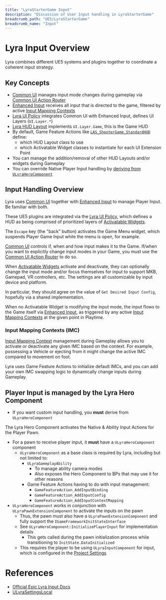 ```yaml
---
title: "LyraStarterGame Input"
description: "Discussion of User Input handling in LyraStarterGame"
breadcrumb_path: "UE5/LyraStarterGame"
breadcrumb_name: "Input"
---
```


# Lyra Input Overview

Lyra combines different UE5 systems and plugins together
to coordinate a coherent input strategy.


<a id='KeyConcepts'></a>
## Key Concepts

- [Common UI](/UE5/CommonUI/) manages input mode changes during gameplay
  via [Common UI Action Router](/UE5/CommonUI/ActionRouter)
- [Enhanced Input](/UE5/EnhancedInput/) receives all input that is directed to the game,
  filtered by active [Input Mapping Contexts](/UE5/EnhancedInput/InputMappingContext)
- [Lyra UI Policy](/UE5/LyraStarterGame/Input/UIPolicy) integrates Common UI with Enhanced Input, defines UI Layers (`UI.Layer.*`)
- [Lyra HUD Layout](/UE5/LyraStarterGame/Input/HUDLayout) implements `UI.Layer.Game`, this is the Game HUD
- By default, Game Feature Actions like [`LAS_ShooterGame_StandardHUD`](./LAS_ShooterGame_StandardHUD) define:
  - which HUD Layout class to use
  - which Activatable Widget classes to instantiate for each UI Extension Point
- You can manage the addition/removal of other HUD Layouts and/or widgets during Gameplay
- You can override Native Player Input handling by [deriving from `ULyraHeroComponent`](#LyraHeroComponent)


<a id='InputHandlingOverview'></a>
## Input Handling Overview

Lyra uses [Common UI](/UE5/CommonUI/)
together with [Enhanced Input](/UE5/EnhancedInput/)
to manage Player Input.
Be familiar with both.

These UE5 plugins are integrated via the
[Lyra UI Policy](/UE5/LyraStarterGame/Input/UIPolicy),
which defines a HUD as being comprised of prioritized layers of
[Activatable Widgets](/UE5/CommonUI/ActivatableWidget).

The `Escape` key (the "back" button) activates the Game Menu widget,
which suspends Player Game Input while the menu is open, for example.

[Common UI](/UE5/CommonUI/)
controls if, when and how input makes it to the Game.
If/when you want to explicitly change input modes in your Game,
you must use the [Common UI Action Router](/UE5/CommonUI/ActionRouter) to do so.

When [Activatable Widgets](/UE5/CommonUI/ActivatableWidget) activate and deactivate,
they can optionally change the input mode and/or focus themselves for input
to support MKB, Gamepad, VR controllers, etc.
The settings are all customizable by input device and platform.

In particular, they should agree on the value of `Get Desired Input Config`,
hopefully via a shared implementation.

When no Activatable Widget is modifying the input mode, the input flows to
the Game itself via [Enhanced Input](/UE5/EnhancedInput/),
as triggered by any active [Input Mapping Contexts](/UE5/EnhancedInput/InputMappingContext)
at the given point in Playtime.


<a id='IMC'></a>
### Input Mapping Contexts (IMC)

[Input Mapping Context](/UE5/EnhancedInput/InputMappingContext)
management during Gameplay allows you to activate or deactivate any
given IMC based on the context.
For example, possessing a Vehicle or ejecting from it might change the active IMC
compared to movement on foot.

Lyra uses Game Feature Actions to initialize default IMCs, and you can add your own
IMC swapping logic to dynamically change inputs during Gameplay.


<a id='LyraHeroComponent'></a>
## Player Input is managed by the Lyra Hero Component

- If you want custom input handling, you **must** derive from `ULyraHeroComponent`

The Lyra Hero Component activates the Native & Ability Input Actions for the Player Pawn.

- For a pawn to receive player input, it **must** have a `ULyraHeroComponent` component
  - `ULyraHeroComponent` as a base class is required by Lyra, including but not limited to:
    - `ULyraGameplayAbility`
      - To manage ability camera modes
      - Also exposes the Hero Component to BPs that may use it for other reasons
    - Game Feature Actions having to do with input management:
      - `GameFeatureAction_AddInputBinding`
      - `GameFeatureAction_AddInputConfig`
      - `GameFeatureAction_AddInputContextMapping`
- `ULyraHeroComponent` works in conjunction with `ULyraPawnExtensionComponent` to activate the inputs on the pawn
  - Thus, the pawn must also have a `ULyraPawnExtensionComponent` and fully support the `IGameFrameworkInitStateInterface`
  - See `ULyraHeroComponent`::`InitializePlayerInput` for implementation details
    - This gets called during the pawn initialization process while transitioning to `InitState.DataInitialized`
  - This requires the player to be using `ULyraInputComponent` for input, which is configured in the [Project Settings](#ProjectSettings)


<a id='References'></a>
# References

- [Official Epic Lyra Input Docs](https://docs.unrealengine.com/5.1/en-US/lyra-input-settings-in-unreal-engine/)
- [ULyraSettingsLocal](/UE5/LyraStarterGame/ULyraSettingsLocal)

